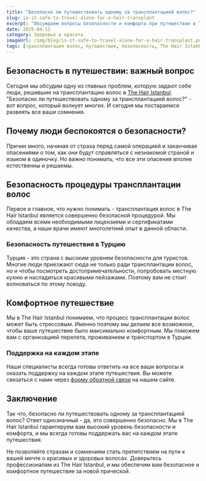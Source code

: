 ```yaml
---
title: "Безопасно ли путешествовать одному за трансплантацией волос?"
slug: is-it-safe-to-travel-alone-for-a-hair-transplant
excerpt: "Обсуждаем вопросы безопасности и комфорта при путешествии в Турцию для трансплантации волос в клинике The Hair Istanbul."
date: 2025-04-12
category: Здоровье и красота
imageUrl: /img/blog/is-it-safe-to-travel-alone-for-a-hair-transplant.png
tags: [трансплантация волос, путешествие, безопасность, The Hair Istanbul]
---
```


<h2>Безопасность в путешествии: важный вопрос</h2>

<p>Сегодня мы обсудим одну из главных проблем, которую задают себе люди, решившие на трансплантацию волос в <a href="https://thehairistanbul.com">The Hair Istanbul</a>. "Безопасно ли путешествовать одному за трансплантацией волос?" - вот вопрос, который волнует многих. И сегодня мы постараемся развеять все ваши сомнения.</p>

<h2>Почему люди беспокоятся о безопасности?</h2>

<p>Причин много, начиная от страха перед самой операцией и заканчивая опасениями о том, как они будут справляться с незнакомой страной и языком в одиночку. Но важно понимать, что все эти опасения вполне естественны и решаемы.</p>

<h2>Безопасность процедуры трансплантации волос</h2>

<p>Первое и главное, что нужно понимать - трансплантация волос в The Hair Istanbul является совершенно безопасной процедурой. Мы обладаем всеми необходимыми лицензиями и сертификатами качества, а наши врачи имеют многолетний опыт в данной области.</p>

<h3>Безопасность путешествия в Турцию</h3>

<p>Турция - это страна с высоким уровнем безопасности для туристов. Многие люди приезжают сюда не только ради трансплантации волос, но и чтобы посмотреть достопримечательности, попробовать местную кухню и насладиться красивыми пейзажами. Поэтому вам не стоит волноваться по этому поводу.</p>

<h2>Комфортное путешествие</h2>

<p>Мы в The Hair Istanbul понимаем, что процесс трансплантации волос может быть стрессовым. Именно поэтому мы делаем все возможное, чтобы ваше путешествие было максимально комфортным. Мы поможем вам с организацией перелета, проживанием и транспортом в Турции.</p>

<h3>Поддержка на каждом этапе</h3>

<p>Наши специалисты всегда готовы ответить на все ваши вопросы и оказать поддержку на каждом этапе путешествия. Вы можете связаться с нами через <a href="https://thehairistanbul.com/contact">форму обратной связи</a> на нашем сайте.</p>

<h2>Заключение</h2>

<p>Так что, безопасно ли путешествовать одному за трансплантацией волос? Ответ однозначный - да, это совершенно безопасно. Мы в The Hair Istanbul гарантируем вам высокий уровень безопасности и комфорта, и мы всегда готовы поддержать вас на каждом этапе путешествия.</p> 

<p>Не позволяйте страхам и сомнениям стать препятствием на пути к вашей мечте о красивых и здоровых волосах. Доверьтесь профессионалам из The Hair Istanbul, и мы обеспечим вам безопасное и комфортное путешествие за новой прической.</p>
